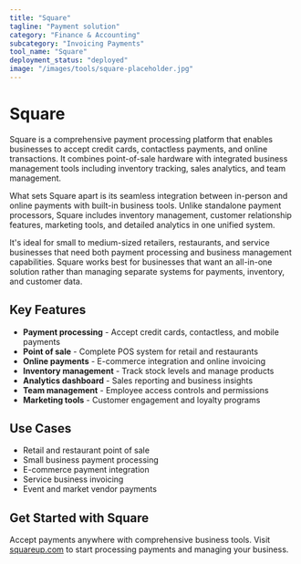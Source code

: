 ```yaml
---
title: "Square"
tagline: "Payment solution"
category: "Finance & Accounting"
subcategory: "Invoicing Payments"
tool_name: "Square"
deployment_status: "deployed"
image: "/images/tools/square-placeholder.jpg"
---
```


# Square

Square is a comprehensive payment processing platform that enables businesses to accept credit cards, contactless payments, and online transactions. It combines point-of-sale hardware with integrated business management tools including inventory tracking, sales analytics, and team management.

What sets Square apart is its seamless integration between in-person and online payments with built-in business tools. Unlike standalone payment processors, Square includes inventory management, customer relationship features, marketing tools, and detailed analytics in one unified system.

It's ideal for small to medium-sized retailers, restaurants, and service businesses that need both payment processing and business management capabilities. Square works best for businesses that want an all-in-one solution rather than managing separate systems for payments, inventory, and customer data.

## Key Features

- **Payment processing** - Accept credit cards, contactless, and mobile payments
- **Point of sale** - Complete POS system for retail and restaurants
- **Online payments** - E-commerce integration and online invoicing
- **Inventory management** - Track stock levels and manage products
- **Analytics dashboard** - Sales reporting and business insights
- **Team management** - Employee access controls and permissions
- **Marketing tools** - Customer engagement and loyalty programs

## Use Cases

- Retail and restaurant point of sale
- Small business payment processing
- E-commerce payment integration
- Service business invoicing
- Event and market vendor payments

## Get Started with Square

Accept payments anywhere with comprehensive business tools. Visit [squareup.com](https://squareup.com) to start processing payments and managing your business.
